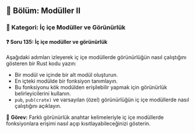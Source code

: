 ## 📘 Bölüm: Modüller II  
### 🔹 Kategori: İç içe Modüller ve Görünürlük  
#### ❓ Soru 135: İç içe modüller ve görünürlük

Aşağıdaki adımları izleyerek iç içe modüllerde görünürlüğün nasıl çalıştığını gösteren bir Rust kodu yazın:

- Bir modül ve içinde bir alt modül oluşturun.
- En içteki modülde bir fonksiyon tanımlayın.
- Bu fonksiyonu kök modülden erişilebilir yapmak için görünürlük belirleyicilerini kullanın.
- `pub`, `pub(crate)` ve varsayılan (özel) görünürlüğün iç içe modüllerde nasıl çalıştığını açıklayın.

🔧 **Görev:** Farklı görünürlük anahtar kelimeleriyle iç içe modüllerde fonksiyonlara erişimi nasıl açıp kısıtlayabileceğinizi gösterin.
